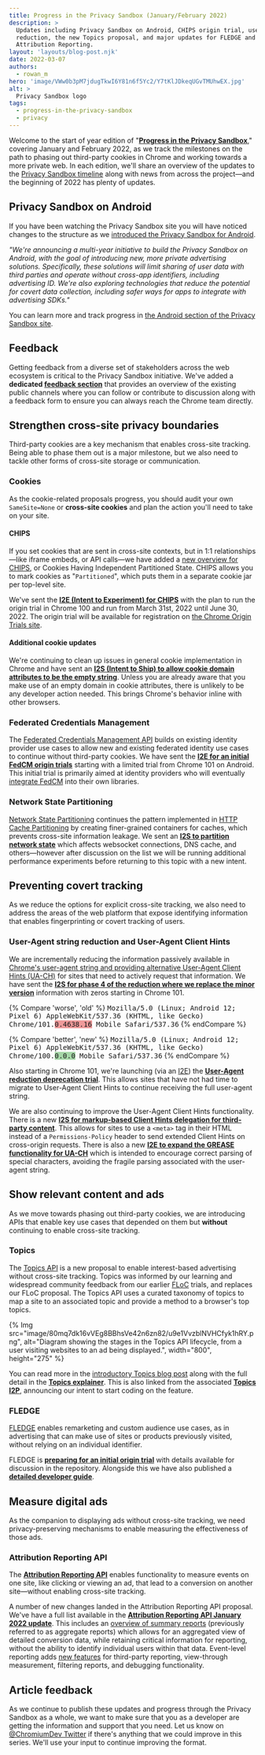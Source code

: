 ```yaml
---
title: Progress in the Privacy Sandbox (January/February 2022)
description: >
  Updates including Privacy Sandbox on Android, CHIPS origin trial, user-agent
  reduction, the new Topics proposal, and major updates for FLEDGE and
  Attribution Reporting.
layout: 'layouts/blog-post.njk'
date: 2022-03-07
authors:
  - rowan_m
hero: 'image/VWw0b3pM7jdugTkwI6Y81n6f5Yc2/Y7tKlJDkeqUGvTMUhwEX.jpg'
alt: >
  Privacy Sandbox logo
tags:
  - progress-in-the-privacy-sandbox
  - privacy
---
```


Welcome to the start of year edition of "**[Progress in the Privacy
Sandbox](/tags/progress-in-the-privacy-sandbox/)**," covering January and
February 2022, as we track the milestones on the path to phasing out third-party
cookies in Chrome and working towards a more private web. In each edition, we'll
share an overview of the updates to the [Privacy Sandbox
timeline](https://privacysandbox.com/open-web/#the-privacy-sandbox-timeline)
along with news from across the project&mdash;and the beginning of 2022 has plenty of
updates.


## Privacy Sandbox on Android

If you have been watching the Privacy Sandbox site you will have noticed changes
to the structure as we [introduced the Privacy Sandbox for
Android](https://blog.google/products/android/introducing-privacy-sandbox-android/).

_"We're announcing a multi-year initiative to build the Privacy Sandbox on
Android, with the goal of introducing new, more private advertising solutions.
Specifically, these solutions will limit sharing of user data with third parties
and operate without cross-app identifiers, including advertising ID. We're also
exploring technologies that reduce the potential for covert data collection,
including safer ways for apps to integrate with advertising SDKs."_

You can learn more and track progress in [the Android section of the Privacy
Sandbox site](https://privacysandbox.com/android/#how-works-on-apps-hero).


## Feedback

Getting feedback from a diverse set of stakeholders across the web ecosystem is
critical to the Privacy Sandbox initiative. We've added a **dedicated [feedback
section](/docs/privacy-sandbox/feedback/)** that provides an overview of the
existing public channels where you can follow or contribute to discussion along
with a feedback form to ensure you can always reach the Chrome team directly. 


## Strengthen cross-site privacy boundaries

Third-party cookies are a key mechanism that enables cross-site tracking. Being
able to phase them out is a major milestone, but we also need to tackle other
forms of cross-site storage or communication.


### Cookies

As the cookie-related proposals progress, you should audit your own
`SameSite=None` or **cross-site cookies** and plan the action you'll need
to take on your site. 


#### CHIPS

If you set cookies that are sent in cross-site contexts, but in 1:1
relationships—like iframe embeds, or API calls—we have added a [new overview for
CHIPS](/docs/privacy-sandbox/chips/), or Cookies Having Independent Partitioned
State. CHIPS allows you to mark cookies as "`Partitioned`", which puts them in a
separate cookie jar per top-level site.

We've sent the **[I2E (Intent to Experiment) for
CHIPS](https://groups.google.com/a/chromium.org/g/blink-dev/c/_dJFNJpf91U)**
with the plan to run the origin trial in Chrome 100 and run from March 31st,
2022 until June 30, 2022. The origin trial will be available for registration on
[the Chrome Origin Trials site](/origintrials/#/trials/active).


#### Additional cookie updates

We're continuing to clean up issues in general cookie implementation in
Chrome and have sent an **[I2S (Intent to Ship) to allow cookie domain
attributes to be the empty
string](https://groups.google.com/a/chromium.org/g/blink-dev/c/IYWGbLV-1hU)**.
Unless you are already aware that you make use of an empty domain in cookie
attributes, there is unlikely to be any developer action needed. This brings
Chrome's behavior inline with other browsers.


### Federated Credentials Management

The [Federated Credentials Management API](https://github.com/fedidcg/FedCM)
builds on existing identity provider use cases to allow new and existing
federated identity use cases to continue without third-party cookies. We have
sent the **[I2E for an initial FedCM origin
trials](https://groups.google.com/a/chromium.org/g/blink-dev/c/jlV_1m7uUAg)**
starting with a limited trial from Chrome 101 on Android. This initial trial is
primarily aimed at identity providers who will eventually [integrate
FedCM](https://github.com/fedidcg/FedCM/blob/main/explainer/HOWTO.md) into their
own libraries.


### Network State Partitioning

[Network State
Partitioning](https://github.com/MattMenke2/Explainer---Partition-Network-State)
continues the pattern implemented in [HTTP Cache
Partitioning](https://developers.google.com/web/updates/2020/10/http-cache-partitioning)
by creating finer-grained containers for caches, which prevents cross-site
information leakage. We sent an **[I2S to partition network
state](https://groups.google.com/a/chromium.org/g/blink-dev/c/tJa6uzXu_IA)**
which affects websocket connections, DNS cache, and others—however after
discussion on the list we will be running additional performance experiments
before returning to this topic with a new intent.


## Preventing covert tracking

As we reduce the options for explicit cross-site tracking, we also need to
address the areas of the web platform that expose identifying information that
enables fingerprinting or covert tracking of users.


### User-Agent string reduction and User-Agent Client Hints

We are incrementally reducing the information passively available in [Chrome's
user-agent string and providing alternative User-Agent Client Hints
(UA-CH)](/docs/privacy-sandbox/user-agent/) for sites that need to actively
request that information. We have sent the **[I2S for phase 4 of the reduction
where we replace the minor
version](https://groups.google.com/a/chromium.org/g/blink-dev/c/dcTStiBZVoQ)**
information with zeros starting in Chrome 101.

{% Compare 'worse', 'old' %} <span style="font-family: monospace">Mozilla/5.0
(Linux; Android 12; Pixel 6) AppleWebKit/537.36 (KHTML, like Gecko)
Chrome/101.<span  style="background: #ef9a9a">0.4638.16</span> Mobile
Safari/537.36</span> {% endCompare %}

{% Compare 'better', 'new' %} <span style="font-family: monospace">Mozilla/5.0
(Linux; Android 12; Pixel 6) AppleWebKit/537.36 (KHTML, like Gecko)
Chrome/100.<span style="background: #a5d6a7">0.0.0</span> Mobile
Safari/537.36</span> {% endCompare %}

Also starting in Chrome 101, we're launching (via an
[I2E](https://groups.google.com/a/chromium.org/g/blink-dev/c/-2OW78CB1-A)) the
**[User-Agent reduction deprecation
trial](/blog/user-agent-reduction-deprecation-trial/)**. This allows sites that
have not had time to migrate to User-Agent Client Hints to continue receiving
the full user-agent string.

We are also continuing to improve the User-Agent Client Hints functionality.
There is a new **[I2S for markup-based Client Hints delegation for third-party
content](https://groups.google.com/a/chromium.org/g/blink-dev/c/JQ68cvYuiQU)**.
This allows for sites to use a `<meta>` tag in their HTML instead of a
`Permissions-Policy` header to send extended Client Hints on cross-origin
requests. There is also a new **[I2E to expand the GREASE functionality for
UA-CH](https://groups.google.com/a/chromium.org/g/blink-dev/c/G-ouYoNY9Hs)**
which is intended to encourage correct parsing of special characters, avoiding
the fragile parsing associated with the user-agent string.


## Show relevant content and ads

As we move towards phasing out third-party cookies, we are introducing APIs that
enable key use cases that depended on them but **without** continuing to enable
cross-site tracking.


### Topics

The [Topics API](/docs/privacy-sandbox/topics/) is a new proposal to enable
interest-based advertising without cross-site tracking. Topics was informed by
our learning and widespread community feedback from our earlier
[FLoC](/docs/privacy-sandbox/floc/) trials, and replaces our FLoC proposal. The
Topics API uses a curated taxonomy of topics to map a site to an associated
topic and provide a method to a browser's top topics.

{% Img src="image/80mq7dk16vVEg8BBhsVe42n6zn82/u9e1VvzblNVHCfyk1hRY.png",
alt="Diagram showing the stages in the Topics API lifecycle, from a user
visiting websites to an ad being displayed.", width="800", height="275" %}

You can read more in the [introductory Topics blog
post](https://blog.google/products/chrome/get-know-new-topics-api-privacy-sandbox/)
along with the full detail in the **[Topics
explainer](https://github.com/jkarlin/topics)**. This is also linked from the
associated **[Topics
I2P](https://groups.google.com/a/chromium.org/g/blink-dev/c/59uTw_dxM3M)**,
announcing our intent to start coding on the feature.


### FLEDGE

[FLEDGE](/docs/privacy-sandbox/fledge/) enables remarketing and custom audience
use cases, as in advertising that can make use of sites or products previously
visited, without relying on an individual identifier.

FLEDGE is **[preparing for an initial origin
trial](https://github.com/WICG/turtledove/blob/main/Proposed_First_FLEDGE_OT_Details.md)**
with details available for discussion in the repository. Alongside this we have
also published a [**detailed developer guide**](/blog/fledge-api/).


## Measure digital ads

As the companion to displaying ads without cross-site tracking, we need
privacy-preserving mechanisms to enable measuring the effectiveness of those
ads.


### Attribution Reporting API

The **[Attribution Reporting
API](/docs/privacy-sandbox/attribution-reporting/)** enables functionality to
measure events on one site, like clicking or viewing an ad, that lead to a
conversion on another site—without enabling cross-site tracking.

A number of new changes landed in the Attribution Reporting API proposal. We've
have a full list available in the **[Attribution Reporting API January 2022
update](/docs/privacy-sandbox/attribution-reporting-changes-january-2022/)**.
This includes an [overview of summary
reports](/docs/privacy-sandbox/attribution-reporting/summary-reports/)
(previously referred to as aggregate reports) which allows for an aggregated
view of detailed conversion data, while retaining critical information for
reporting, without the ability to identify individual users within that data.
Event-level reporting adds [new
features](/docs/privacy-sandbox/attribution-reporting-changes-january-2022/#new-features)
for third-party reporting, view-through measurement, filtering reports, and
debugging functionality.


## Article feedback

As we continue to publish these updates and progress through the Privacy Sandbox
as a whole, we want to make sure that you as a developer are getting the
information and support that you need. Let us know on [@ChromiumDev
Twitter](https://twitter.com/ChromiumDev) if there's anything that we could
improve in this series. We'll use your input to continue improving the format.

